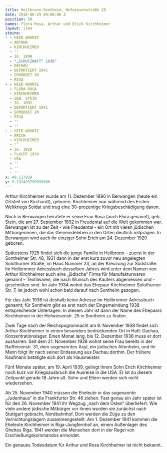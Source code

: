 ```yaml
---
title: Heilbronn-Sontheim, Hofwiesenstraße 25
date: 2016-06-29 00:00:00 Z
position: 50
names: Flora Rosa, Arthur und Erich Kirchheimer
layout: item
steine:
- - HIER WOHNTE
  - ARTHUR
  - KIRCHHEIMER
  - ''
  - JG. 1890
  - "„SCHUTZHAFT“ 1938"
  - DACHAU
  - DEPORTIERT 1941
  - ERMORDET IN
  - RIGA
- - HIER WOHNTE
  - FLORA ROSA
  - KIRCHHEIMER
  - GEB. STEIN
  - JG. 1892
  - DEPORTIERT 1941
  - ERMORDET IN
  - RIGA
  - ''
  - ''
- - HIER WOHNTE
  - ERICH
  - KIRCHHEIMER
  - ''
  - JG. 1920
  - FLUCHT 1939
  - USA
  - ''
  - ''
  - ''
x: 49.117919
y: 9.192493799999966
---
```


Arthur Kirchheimer wurde am 11. Dezember 1890 in Berwangen (heute ein Ortsteil von Kirchardt), geboren. Kirchheimer war während des Ersten Weltkriegs Soldat und trug eine 30-prozentige Kriegsbeschädigung davon.

Noch in Berwangen heiratete er seine Frau Rosa (auch Flora genannt), geb. Stein, die am 27. September 1892 in Freudental auf die Welt gekommen war. Berwangen ist zu der Zeit - wie Freudental - ein Ort mit vielen jüdischen Mitbürgerinnen, die das Gemeindeleben in den Orten deutlich mitprägen. In Berwangen wird auch ihr einziger Sohn Erich am 24. Dezember 1920 geboren.

Spätestens 1925 findet sich die junge Familie in Heilbronn – zuerst in der Sontheimer Str. 48, 1931 dann in der erst kurz zuvor neu angelegten Solothurner Straße, im Haus Nummer 23, an der Kreuzung zur Südstraße. Im Heilbronner Adressbuch desselben Jahres wird unter dem Namen von Arthur Kirchheimer auch eine „jüdische“ Firma für Manufakturwaren genannt – Textilwaren, die nach Wunsch des Käufers abgemessen und -geschnitten sind. Im Jahr 1934 wohnt das Ehepaar Kirchheimer Solothurner Str. 7, ist jedoch wohl schon bald darauf nach Sontheim gezogen.

Für das Jahr 1936 ist deshalb keine Adresse im Heilbronner Adressbuch genannt; für Sontheim gibt es erst nach der Eingemeindung 1938 entsprechende Unterlagen. In diesem Jahr ist dann der Name des Ehepaars Kirchheimer in der Hofwiesenstr. 25 in Sontheim zu finden.

Zwei Tage nach der Reichspogromnacht am 9. November 1938 findet sich Arthur Kirchheimer in einem besonders bedrückenden Ort in Haft: Dachau, Konzentrationslager. Einen Monat lang, bis 12. Dezember 1938 muss er dort ausharren. Seit dem 21. November 1938 wohnt seine Frau bereits in der Raiffeisenstr. 31, dem sogenannten Asyl, ein jüdisches Altenheim, und ihr Mann folgt ihr nach seiner Entlassung aus Dachau dorthin. Der frühere Kaufmann betätigte sich dort als Hausmeister.

Fünf Monate später, am 19. April 1939, gelingt ihrem Sohn Erich Kirchheimer noch kurz vor Kriegsausbruch die Ausreise in die USA. Er ist zu diesem Zeitpunkt gerade 18 Jahre alt. Sohn und Eltern werden sich nicht wiedersehen.

Ab 25. November 1940 müssen die Eheleute in das sogenannte „Judenhaus“ in die Frankfurter Str. 46 ziehen. Fast genau ein Jahr später ist für den 26. November 1941 ihr Wegzug „nach dem Osten“ überliefert. Wie viele andere jüdische Mitbürger vor ihnen wurden sie zunächst nach Stuttgart gebracht, Nordbahnhof. Dort werden die Züge zu den Vernichtungslagern zusammengestellt. Am 1. Dezember 1941 kommen die Eheleute Kirchheimer in Riga-Jungfernhof an, einem Außenlager des Ghettos Riga. 1941 werden die Menschen dort in der Regel von Erschießungskommandos ermordet.

Ein genaues Todesdatum für Arthur und Rosa Kirchheimer ist nicht bekannt.